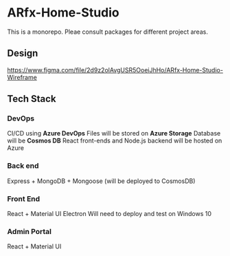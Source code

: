 # ARfx-Home-Studio

This is a monorepo. Pleae consult packages for different project areas.

## Design
https://www.figma.com/file/2d9z2olAvgUSR5OoeiJhHo/ARfx-Home-Studio-Wireframe

## Tech Stack
### DevOps
CI/CD using **Azure DevOps**
Files will be stored on **Azure Storage**
Database will be **Cosmos DB**
React front-ends and Node.js backend will be hosted on Azure

### Back end
Express + MongoDB + Mongoose (will be deployed to CosmosDB)

### Front End
React + Material UI
Electron
Will need to deploy and test on Windows 10

### Admin Portal
React + Material UI
